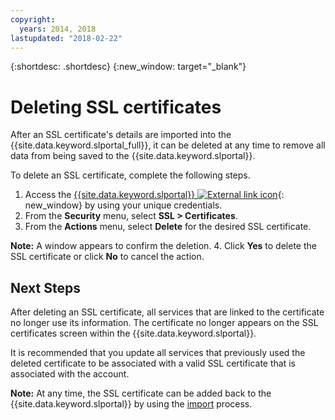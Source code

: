 ```yaml
---
copyright:
  years: 2014, 2018
lastupdated: "2018-02-22"
---
```


{:shortdesc: .shortdesc}
{:new_window: target="_blank"}

# Deleting SSL certificates

After an SSL certificate's details are imported into the {{site.data.keyword.slportal_full}}, it can be deleted at any time to remove all data from being saved to the {{site.data.keyword.slportal}}.

To delete an SSL certificate, complete the following steps.

1. Access the [{{site.data.keyword.slportal}} ![External link icon](../../icons/launch-glyph.svg "External link icon")](https://control.softlayer.com/){: new_window} by using your unique credentials.
2. From the **Security** menu, select **SSL > Certificates**.
3. From the **Actions** menu, select **Delete** for the desired SSL certificate.

  **Note:** A window appears to confirm the deletion.
4. Click **Yes** to delete the SSL certificate or click **No** to cancel the action.

## Next Steps

After deleting an SSL certificate, all services that are linked to the certificate no longer use its information. The certificate no longer appears on the SSL certificates screen within the {{site.data.keyword.slportal}}.

It is recommended that you update all services that previously used the deleted certificate to be associated with a valid SSL certificate that is associated with the account.

**Note:** At any time, the SSL certificate can be added back to the {{site.data.keyword.slportal}} by using the [import](/docs/infrastructure/ssl-certificates/import-ssl-certificate.html) process.
